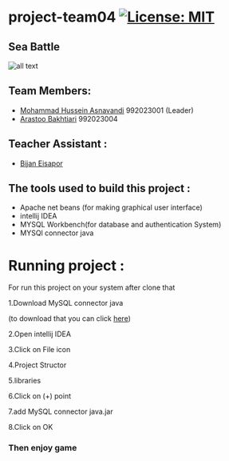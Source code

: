 # project-team04 [![License: MIT](https://img.shields.io/badge/License-MIT-yellow.svg)](https://opensource.org/licenses/MIT)
## Sea Battle
   ![all text](https://s4.uupload.ir/files/screenshot_(85)_ctx4.png)
## Team Members:
+ [Mohammad Hussein Asnavandi](https://github.com/mhas1381) 992023001 (Leader)
+ [Arastoo Bakhtiari](https://github.com/ArastooBakhtiari) 992023004 

## Teacher Assistant :
+ [Bijan Eisapor](https://github.com/BijanKHU)
## The tools used to build this project :
+ Apache net beans (for making graphical user interface)
+ intellij IDEA 
+ MYSQL Workbench(for database and authentication System)
+ MYSQl connector java
 
 # Running project :
 For run this project on your system after clone that
 
 1.Download MySQL connector java
 
 (to download that you can  click [here](https://search.maven.org/artifact/mysql/mysql-connector-java/8.0.24/jar))
 
 2.Open intellij IDEA
 
 3.Click on File icon

 4.Project Structor

 5.libraries

 6.Click on (+) point

 7.add MySQL  connector java.jar

 8.Click on OK  

### Then enjoy game

